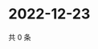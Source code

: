 # 2022-12-23

共 0 条

<!-- BEGIN WEIBO -->
<!-- 最后更新时间 Fri Dec 23 2022 20:25:23 GMT+0800 (China Standard Time) -->

<!-- END WEIBO -->
